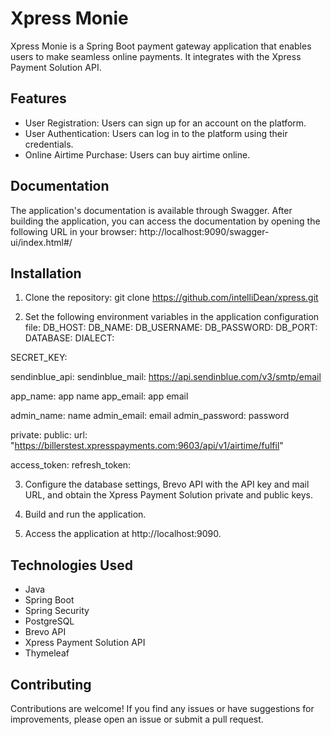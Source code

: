 # Xpress Monie

Xpress Monie is a Spring Boot payment gateway application that enables users to make seamless online payments. It integrates with the Xpress Payment Solution API.

## Features
* User Registration: Users can sign up for an account on the platform.
* User Authentication: Users can log in to the platform using their credentials.
* Online Airtime Purchase: Users can buy airtime online.

## Documentation
The application's documentation is available through Swagger. After building the application, you can access the documentation by opening the following URL in your browser: http://localhost:9090/swagger-ui/index.html#/

## Installation
1. Clone the repository:
git clone https://github.com/intelliDean/xpress.git


2. Set the following environment variables in the application configuration file:
DB_HOST:
DB_NAME:
DB_USERNAME:
DB_PASSWORD:
DB_PORT:
DATABASE:
DIALECT:

SECRET_KEY:

sendinblue_api: <brevo api key>
sendinblue_mail: https://api.sendinblue.com/v3/smtp/email

app_name: app name
app_email: app email

admin_name: name
admin_email: email
admin_password: password

private: <xpress payment solution private key>
public: <xpress payment solution public key>
url: "https://billerstest.xpresspayments.com:9603/api/v1/airtime/fulfil"

access_token: <access token expiration time>
refresh_token: <refresh token expiration time>


3. Configure the database settings, Brevo API with the API key and mail URL, and obtain the Xpress Payment Solution private and public keys.

4. Build and run the application.

5. Access the application at http://localhost:9090.

## Technologies Used
* Java
* Spring Boot
* Spring Security
* PostgreSQL
* Brevo API
* Xpress Payment Solution API
* Thymeleaf

## Contributing
Contributions are welcome! If you find any issues or have suggestions for improvements, please open an issue or submit a pull request.
